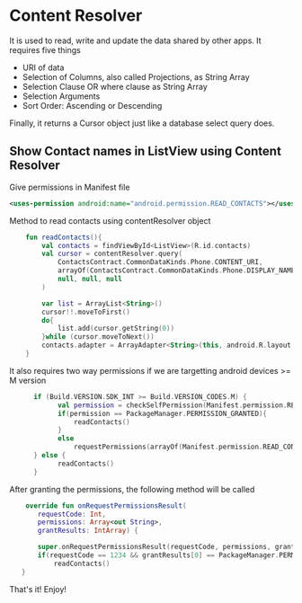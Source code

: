 # Content Resolver

It is used to read, write and update the data shared by other apps.
It requires five things
-	URI of data
-	Selection of Columns, also called Projections, as String Array
-	Selection Clause OR where clause as String Array
-	Selection Arguments
-	Sort Order: Ascending or Descending

Finally, it returns a Cursor object just like a database select query does.

## Show Contact names in ListView using Content Resolver

Give permissions in Manifest file

```xml
<uses-permission android:name="android.permission.READ_CONTACTS"></uses-permission>
```

Method to read contacts using contentResolver object
```kotlin
    fun readContacts(){
        val contacts = findViewById<ListView>(R.id.contacts)
        val cursor = contentResolver.query(
            ContactsContract.CommonDataKinds.Phone.CONTENT_URI,
            arrayOf(ContactsContract.CommonDataKinds.Phone.DISPLAY_NAME),
            null, null, null
        )

        var list = ArrayList<String>()
        cursor!!.moveToFirst()
        do{
            list.add(cursor.getString(0))
        }while (cursor.moveToNext())
        contacts.adapter = ArrayAdapter<String>(this, android.R.layout.simple_list_item_1, list)
    }
```   
It also requires two way permissions if we are targetting android devices >= M version

```kotlin
      if (Build.VERSION.SDK_INT >= Build.VERSION_CODES.M) {
            val permission = checkSelfPermission(Manifest.permission.READ_CONTACTS)
            if(permission == PackageManager.PERMISSION_GRANTED){
                readContacts()
            }
            else
                requestPermissions(arrayOf(Manifest.permission.READ_CONTACTS), 1234)
      } else {
            readContacts()
      }
 ```
 After granting the permissions, the following method will be called
 
 ```kotlin
     override fun onRequestPermissionsResult(
        requestCode: Int,
        permissions: Array<out String>,
        grantResults: IntArray) {

        super.onRequestPermissionsResult(requestCode, permissions, grantResults)
        if(requestCode == 1234 && grantResults[0] == PackageManager.PERMISSION_GRANTED)
            readContacts()
    }
```    
That's it! Enjoy!


